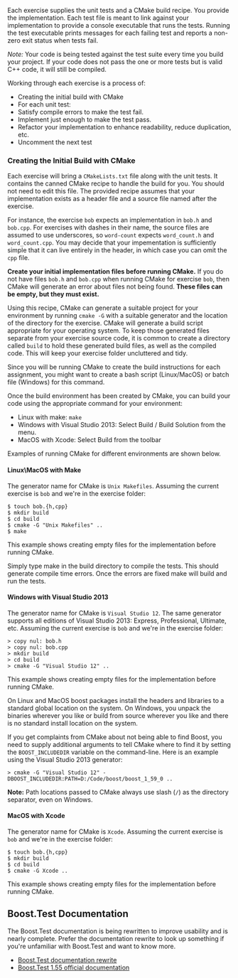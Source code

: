 Each exercise supplies the unit tests and a CMake build recipe.  You
provide the implementation.
Each test file is meant to link against your implementation to provide a
console executable that runs the tests.  Running the test executable
prints messages for each failing test and reports a non-zero exit status
when tests fail.

*Note:* Your code is being tested against the test suite every time you build your project. If your code does not pass the one or more tests but is valid C++ code, it will still be compiled.

Working through each exercise is a process of:

* Creating the initial build with CMake
* For each unit test:
 * Satisfy compile errors to make the test fail.
 * Implement just enough to make the test pass.
 * Refactor your implementation to enhance readability, reduce duplication, etc.
 * Uncomment the next test

### Creating the Initial Build with CMake

Each exercise will bring a `CMakeLists.txt` file along with the unit
tests.  It contains the canned CMake recipe to handle the build for you.
You should not need to edit this file.  The provided recipe assumes that
your implementation exists as a header file and a source file named after
the exercise.

For instance, the exercise `bob` expects an implementation in `bob.h`
and `bob.cpp`.  For exercises with dashes in their name, the source
files are assumed to use underscores, so `word-count` expects
`word_count.h` and `word_count.cpp`.  You may decide that your
impementation is sufficiently simple that it can live entirely in the
header, in which case you can omit the `cpp` file.

**Create your initial implementation files before running CMake.**  If
you do not have files `bob.h` and `bob.cpp` when running
CMake for exercise `bob`, then CMake will generate an error about files
not being found.  **These files can be empty, but they must exist.**

Using this recipe, CMake can generate a suitable project for your environment
by running `cmake -G` with a suitable generator and the location of the
directory for the exercise.  CMake will generate a build script appropriate
for your operating system.  To keep those generated files separate from
your exercise source code, it is common to create a directory called `build`
to hold these generated build files, as well as the compiled code.  This
will keep your exercise folder uncluttered and tidy.

Since you will be running CMake to create the build instructions for each
assignment, you might want to create a bash script (Linux/MacOS) or
batch file (Windows) for this command.

Once the build environment has been created by CMake, you can build your
code using the appropriate command for your environment:

* Linux with make: `make`
* Windows with Visual Studio 2013: Select Build / Build Solution from the menu.
* MacOS with Xcode: Select Build from the toolbar

Examples of running CMake for different environments are shown below.

#### Linux\MacOS with Make

The generator name for CMake is `Unix Makefiles`.
Assuming the current exercise is `bob` and we're in the exercise folder:

```
$ touch bob.{h,cpp}
$ mkdir build
$ cd build
$ cmake -G "Unix Makefiles" ..
$ make
```

This example shows creating empty files for the implementation before
running CMake.

Simply type make in the build directory to compile the tests. This should 
generate compile time errors. Once the errors are fixed make will build and 
run the tests.

#### Windows with Visual Studio 2013

The generator name for CMake is `Visual Studio 12`.  The same generator
supports all editions of Visual Studio 2013: Express, Professional,
Ultimate, etc.
Assuming the current exercise is `bob` and we're in the exercise folder:

```
> copy nul: bob.h
> copy nul: bob.cpp
> mkdir build
> cd build
> cmake -G "Visual Studio 12" ..
```

This example shows creating empty files for the implementation before
running CMake.

On Linux and MacOS boost packages install the headers and libraries to
a standard global location on the system.  On Windows, you unpack the
binaries wherever you like or build from source wherever you like and
there is no standard install location on the system.

If you get complaints from CMake about not being able to find Boost, you
need to supply additional arguments to tell CMake where to find it by
setting the `BOOST_INCLUDEDIR` variable on the command-line.  Here is an
example using the Visual Studio 2013 generator:

```
> cmake -G "Visual Studio 12" -DBOOST_INCLUDEDIR:PATH=D:/Code/boost/boost_1_59_0 ..
```

**Note:** Path locations passed to CMake always use slash (`/`) as the
directory separator, even on Windows.

#### MacOS with Xcode

The generator name for CMake is `Xcode`.
Assuming the current exercise is `bob` and we're in the exercise folder:

```
$ touch bob.{h,cpp}
$ mkdir build
$ cd build
$ cmake -G Xcode ..
```

This example shows creating empty files for the implementation before
running CMake.

## Boost.Test Documentation

The Boost.Test documentation is being rewritten to improve usability
and is nearly complete.
Prefer the documentation rewrite to look up something if you're unfamiliar
with Boost.Test and want to know more.

* [Boost.Test documentation rewrite](http://user.xmission.com/~legalize/boost.test/)
* [Boost.Test 1.55 official documentation](http://www.boost.org/doc/libs/1_55_0/libs/test/doc/html/index.html)
